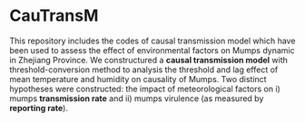 # CauTransM
This repository includes the codes of causal transmission model which have been used to assess the effect of environmental factors on Mumps dynamic in Zhejiang Province. We constructured a **causal transmission model** with threshold-conversion method to analysis the threshold and lag effect of mean temperature and humidity on causality of Mumps. Two distinct hypotheses were constructed: the impact of meteorological factors on i) mumps **transmission rate** and ii) mumps virulence (as measured by **reporting rate**).
